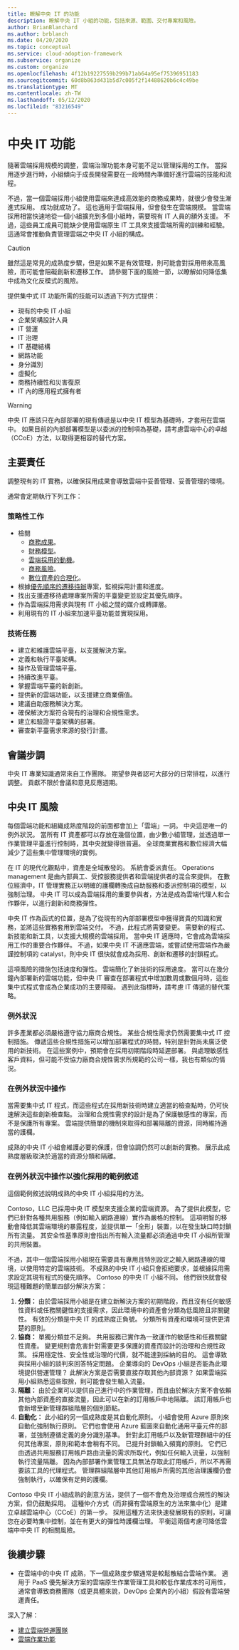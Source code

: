 ```yaml
---
title: 瞭解中央 IT 的功能
description: 瞭解中央 IT 小組的功能，包括來源、範圍、交付專案和風險。
author: BrianBlanchard
ms.author: brblanch
ms.date: 04/20/2020
ms.topic: conceptual
ms.service: cloud-adoption-framework
ms.subservice: organize
ms.custom: organize
ms.openlocfilehash: 4f12b19227559b299b71ab64a95ef75396951183
ms.sourcegitcommit: 60d8b863d431b5d7c005f2f14488620b6c4c49be
ms.translationtype: MT
ms.contentlocale: zh-TW
ms.lasthandoff: 05/12/2020
ms.locfileid: "83216549"
---
```

# <a name="central-it-functions"></a>中央 IT 功能

隨著雲端採用規模的調整，雲端治理功能本身可能不足以管理採用的工作。 當採用逐步進行時，小組傾向于成長開發需要在一段時間內準備好進行雲端的技能和流程。

不過，當一個雲端採用小組使用雲端來達成高效能的商務成果時，就很少會發生漸進式採用。 成功就成功了。 這也適用于雲端採用，但會發生在雲端規模。 當雲端採用相當快速地從一個小組擴充到多個小組時，需要現有 IT 人員的額外支援。 不過，這些員工成員可能缺少使用雲端原生 IT 工具來支援雲端所需的訓練和經驗。 這通常會推動負責管理雲端之中央 IT 小組的構成。

> [!CAUTION]
> 雖然這是常見的成熟度步驟，但是如果不是有效管理，則可能會對採用帶來高風險，而可能會阻礙創新和遷移工作。 請參閱下面的風險一節，以瞭解如何降低集中成為文化反模式的風險。

提供集中式 IT 功能所需的技能可以透過下列方式提供：

- 現有的中央 IT 小組
- 企業架構設計人員
- IT 營運
- IT 治理
- IT 基礎結構
- 網路功能
- 身分識別
- 虛擬化
- 商務持續性和災害復原
- IT 內的應用程式擁有者

> [!WARNING]
> 中央 IT 應該只在內部部署的現有傳遞是以中央 IT 模型為基礎時，才套用在雲端中。 如果目前的內部部署模型是以委派的控制項為基礎，請考慮雲端中心的卓越（CCoE）方法，以取得更相容的替代方案。

## <a name="key-responsibilities"></a>主要責任

調整現有的 IT 實務，以確保採用成果會導致雲端中妥善管理、妥善管理的環境。

通常會定期執行下列工作：

### <a name="strategic-tasks"></a>策略性工作

- 檢閱
  - [商務成果](../strategy/business-outcomes/index.md)。
  - [財務模型](../strategy/financial-models.md)。
  - [雲端採用的動機](../strategy/motivations.md)。
  - [商務風險](../govern/policy-compliance/risk-tolerance.md)。
  - [數位資產的合理化](../digital-estate/index.md)。
- 根據[優先順序的遷移待辦](../migrate/migration-considerations/assess/release-iteration-backlog.md)專案，監視採用計畫和進度。
- 找出支援遷移待處理專案所需的平臺變更並設定其優先順序。
- 作為雲端採用需求與現有 IT 小組之間的媒介或轉譯層。
- 利用現有的 IT 小組來加速平臺功能並實現採用。

### <a name="technical-tasks"></a>技術任務

- 建立和維護雲端平臺，以支援解決方案。
- 定義和執行平臺架構。
- 操作及管理雲端平臺。
- 持續改進平臺。
- 掌握雲端平臺的新創新。
- 提供新的雲端功能，以支援建立商業價值。
- 建議自助服務解決方案。
- 確保解決方案符合現有的治理和合規性需求。
- 建立和驗證平臺架構的部署。
- 審查新平臺需求來源的發行計畫。

## <a name="meeting-cadence"></a>會議步調

中央 IT 專業知識通常來自工作團隊。 期望參與者認可大部分的日常排程，以進行調整。 貢獻不限於會議和意見反應週期。

## <a name="central-it-risks"></a>中央 IT 風險

每個雲端功能和組織成熟度階段的前面都會加上「雲端」一詞。 中央這是唯一的例外狀況。 當所有 IT 資產都可以存放在幾個位置，由少數小組管理，並透過單一作業管理平臺進行控制時，其中央就變得很普遍。 全球商業實務和數位經濟大幅減少了這些集中管理環境的實例。

在 IT 的現代化觀點中，資產是全域散發的。 系統會委派責任。 Operations management 是由內部員工、受控服務提供者和雲端提供者的混合來提供。 在數位經濟中，IT 管理實務正以明確的護欄轉換成自助服務和委派控制項的模型，以強制治理。 中央 IT 可以成為雲端採用的重要參與者，方法是成為雲端代理人和合作夥伴，以進行創新和商務彈性。

中央 IT 作為函式的位置，是為了從現有的內部部署模型中獲得寶貴的知識和實務，並將這些實務套用到雲端交付。 不過，此程式將需要變更。 需要新的程式、新技能和新工具，以支援大規模的雲端採用。 當中央 IT 適應時，它會成為雲端採用工作的重要合作夥伴。 不過，如果中央 IT 不適應雲端，或嘗試使用雲端作為嚴謹控制項的 catalyst，則中央 IT 很快就會成為採用、創新和遷移的封鎖程式。

這項風險的措施包括速度和彈性。 雲端簡化了新技術的採用速度。 當可以在幾分鐘內部署新的雲端功能，但中央 IT 審查在部署程式中增加數周或數個月時，這些集中式程式會成為企業成功的主要障礙。 遇到此指標時，請考慮 IT 傳遞的替代策略。

### <a name="exceptions"></a>例外狀況

許多產業都必須嚴格遵守協力廠商合規性。 某些合規性需求仍然需要集中式 IT 控制措施。 傳遞這些合規性措施可以增加部署程式的時間，特別是針對尚未廣泛使用的新技術。 在這些案例中，預期會在採用初期階段時延遲部署。 與處理敏感性客戶資料，但可能不受協力廠商合規性需求所規範的公司一樣，我也有類似的情況。

### <a name="operate-within-the-exceptions"></a>在例外狀況中操作

當需要集中式 IT 程式，而這些程式在採用新技術時建立適當的檢查點時，仍可快速解決這些創新檢查點。 治理和合規性需求的設計是為了保護敏感性的專案，而不是保護所有專案。 雲端提供簡單的機制來取得和部署隔離的資源，同時維持適當的護欄。

成熟的中央 IT 小組會維護必要的保護，但會協調仍然可以創新的實務。 展示此成熟度層級取決於適當的資源分類和隔離。

### <a name="example-narrative-of-operating-within-exceptions-to-empower-adoption"></a>在例外狀況中操作以強化採用的範例敘述

這個範例敘述說明成熟的中央 IT 小組採用的方法。

Contoso，LLC 已採用中央 IT 模型來支援企業的雲端資源。 為了提供此模型，它們已針對各種共用服務（例如輸入網路連線）實作為嚴格的控制。 這項明智的移動會降低其雲端環境的暴露程度，並提供單一「全形」裝置，以在發生缺口時封鎖所有流量。 其安全性基準原則會指出所有輸入流量都必須通過中央 IT 小組所管理的共用裝置。

不過，其中一個雲端採用小組現在需要具有專用且特別設定之輸入網路連線的環境，以使用特定的雲端技術。 不成熟的中央 IT 小組只會拒絕要求，並根據採用需求設定其現有程式的優先順序。 Contoso 的中央 IT 小組不同。 他們很快就會發現這種難題的簡單四部分解決方案：

  1. **分類：** 由於雲端採用小組是在建立新解決方案的初期階段，而且沒有任何敏感性資料或任務關鍵性的支援需求，因此環境中的資產會分類為低風險且非關鍵性。 有效的分類是中央 IT 的成熟度正負號。 分類所有資產和環境可提供更清楚的原則。
  1. **協商：** 單獨分類並不足夠。 共用服務已實作為一致運作的敏感性和任務關鍵性資產。 變更規則會危害針對需要更多保護的資產而設計的治理和合規性政策。 採用穩定性、安全性或治理的代價，就不能達到採納的目的。 這會導致與採用小組的談判來回答特定問題。 企業導向的 DevOps 小組是否能為此環境提供營運管理？ 此解決方案是否需要直接存取其他內部資源？ 如果雲端採用小組熟悉這些取捨，則可能會發生輸入流量。
  1. **隔離：** 由於企業可以提供自己進行中的作業管理，而且由於解決方案不會依賴其他內部資產的直接流量，因此可以在新的訂用帳戶中地隔離。 該訂用帳戶也會新增至新管理群組階層的個別節點。
  1. **自動化：** 此小組的另一個成熟度是其自動化原則。 小組會使用 Azure 原則來自動化強制執行原則。 它們也會使用 Azure 藍圖來自動化通用平臺元件的部署，並強制遵循定義的身分識別基準。 針對此訂用帳戶以及新管理群組中的任何其他專案，原則和範本會稍有不同。 已提升封鎖輸入頻寬的原則。 它們已由透過共用服務訂用帳戶路由流量的需求所取代，例如任何輸入流量，以強制執行流量隔離。 因為內部部署作業管理工具無法存取此訂用帳戶，所以不再需要該工具的代理程式。 管理群組階層中其他訂用帳戶所需的其他治理護欄仍會強制執行，以確保有足夠的護欄。

Contoso 中央 IT 小組成熟的創意方法，提供了一個不會危及治理或合規性的解決方案，但仍鼓勵採用。 這種仲介方式（而非擁有雲端原生的方法來集中化）是建立卓越雲端中心（CCoE）的第一步。 採用這種方法來快速發展現有的原則，可讓您在必要時集中控制，並在有更大的彈性時護欄治理。 平衡這兩個考慮可降低雲端中中央 IT 的相關風險。

## <a name="next-steps"></a>後續步驟

- 在雲端中的中央 IT 成熟，下一個成熟度步驟通常是較鬆散結合雲端作業。 適用于 PaaS 優先解決方案的雲端原生作業管理工具和較低作業成本的可用性，通常會導致商務團隊（或更具體來說，DevOps 企業內的小組）假設有雲端營運責任。

深入了解：

- [建立雲端營運團隊](../get-started/team/cloud-operations.md)
- [雲端作業功能](./cloud-operations.md)
